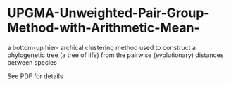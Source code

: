 # UPGMA-Unweighted-Pair-Group-Method-with-Arithmetic-Mean-
a bottom-up hier- archical clustering method used to construct a phylogenetic tree (a tree of life) from the pairwise (evolutionary) distances between species

See PDF for details

